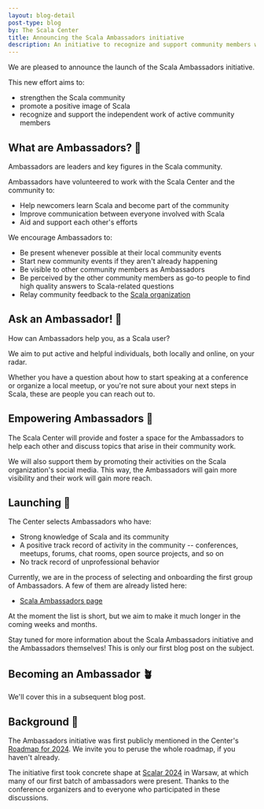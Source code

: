 ```yaml
---
layout: blog-detail
post-type: blog
by: The Scala Center
title: Announcing the Scala Ambassadors initiative
description: An initiative to recognize and support community members who contribute back.
---
```


We are pleased to announce the launch of the Scala Ambassadors initiative.

This new effort aims to:

* strengthen the Scala community
* promote a positive image of Scala
* recognize and support the independent work of active community members

## What are Ambassadors? 🤔

Ambassadors are leaders and key figures in the Scala community.

Ambassadors have volunteered to work with the Scala Center and the community to:

* Help newcomers learn Scala and become part of the community
* Improve communication between everyone involved with Scala
* Aid and support each other's efforts

We encourage Ambassadors to:

* Be present whenever possible at their local community events
* Start new community events if they aren't already happening
* Be visible to other community members as Ambassadors
* Be perceived by the other community members as go-to people to find high quality answers to Scala-related questions
* Relay community feedback to the [Scala organization](https://scala-lang.org/community/#whos-behind-scala)

## Ask an Ambassador! 🙋

How can Ambassadors help you, as a Scala user?

We aim to put active and helpful individuals, both locally and online, on your radar.

Whether you have a question about how to start speaking at a conference or organize a local meetup, or you're not sure about your next steps in Scala, these are people you can reach out to.

## Empowering Ambassadors 💪

The Scala Center will provide and foster a space for the Ambassadors to help each other and discuss topics that arise in their community work.

We will also support them by promoting their activities on the Scala organization's social media. This way, the Ambassadors will gain more visibility and their work will gain more reach.

## Launching 🚀

The Center selects Ambassadors who have:

* Strong knowledge of Scala and its community
* A positive track record of activity in the community -- conferences, meetups, forums, chat rooms, open source projects, and so on
* No track record of unprofessional behavior

Currently, we are in the process of selecting and onboarding the first group of Ambassadors. A few of them are already listed here:

* [Scala Ambassadors page](https://scala-lang.org/ambassadors)

At the moment the list is short, but we aim to make it much longer in the coming weeks and months.

Stay tuned for more information about the Scala Ambassadors initiative and the Ambassadors themselves! This is only our first blog post on the subject.

## Becoming an Ambassador 🪴

We'll cover this in a subsequent blog post.

## Background 📔

The Ambassadors initiative was first publicly mentioned in the Center's [Roadmap for 2024](https://www.scala-lang.org/blog/2024/02/06/scala-center-2024-roadmap.html). We invite you to peruse the whole roadmap, if you haven't already.

The initiative first took concrete shape at [Scalar 2024](https://www.scalar-conf.com) in Warsaw, at which many of our first batch of ambassadors were present. Thanks to the conference organizers and to everyone who participated in these discussions.
